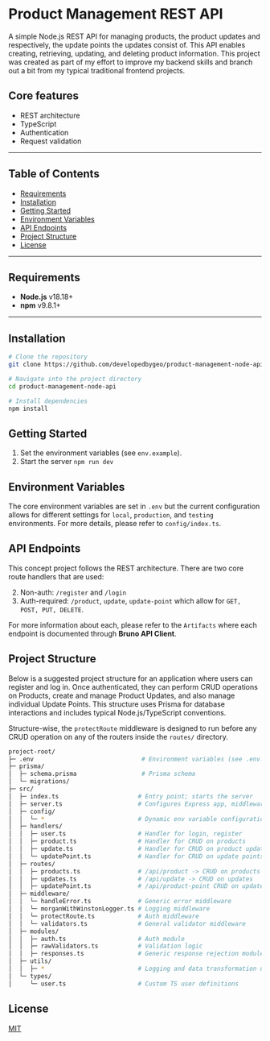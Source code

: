 # Product Management REST API

A simple Node.js REST API for managing products, the product updates and respectively, the update points the updates consist of. This API enables creating, retrieving, updating, and deleting product information. This project was created as part of my effort to improve my backend skills and branch out a bit from my typical traditional frontend projects.

## Core features

-   REST architecture
-   TypeScript
-   Authentication
-   Request validation

---

## Table of Contents

-   [Requirements](#requirements)
-   [Installation](#installation)
-   [Getting Started](#getting-started)
-   [Environment Variables](#environment-variables)
-   [API Endpoints](#api-endpoints)
-   [Project Structure](#project-structure)
-   [License](#license)

---

## Requirements

-   **Node.js** v18.18+
-   **npm** v9.8.1+

---

## Installation

```bash
# Clone the repository
git clone https://github.com/developedbygeo/product-management-node-api.git

# Navigate into the project directory
cd product-management-node-api

# Install dependencies
npm install
```

## Getting Started

1. Set the environment variables (see `env.example`).
2. Start the server `npm run dev`

## Environment Variables

The core environment variables are set in `.env` but the current configuration allows for different settings for `local`, `production`, and `testing` environments. For more details, please refer to `config/index.ts`.

## API Endpoints

This concept project follows the REST architecture. There are two core route handlers that are used:

2. Non-auth: `/register` and `/login`
1. Auth-required: `/product`, `update`, `update-point` which allow for `GET, POST, PUT, DELETE`.

For more information about each, please refer to the `Artifacts` where each endpoint is documented through **Bruno API Client**.

## Project Structure

Below is a suggested project structure for an application where users can register and log in. Once authenticated, they can perform CRUD operations on Products, create and manage Product Updates, and also manage individual Update Points. This structure uses Prisma for database interactions and includes typical Node.js/TypeScript conventions.

Structure-wise, the `protectRoute` middleware is designed to run before any CRUD operation on any of the routers inside the `routes/` directory.

```bash
project-root/
├─ .env                              # Environment variables (see .env.example)
├─ prisma/
│  ├─ schema.prisma                  # Prisma schema
│  └─ migrations/
├─ src/
│  ├─ index.ts                      # Entry point; starts the server
│  ├─ server.ts                     # Configures Express app, middlewares, routes, etc.
│  ├─ config/
│  │  └─ *                          # Dynamic env variable configuration
│  ├─ handlers/
│  │  ├─ user.ts                    # Handler for login, register
│  │  ├─ product.ts                 # Handler for CRUD on products
│  │  ├─ update.ts                  # Handler for CRUD on product updates
│  │  └─ updatePoint.ts             # Handler for CRUD on update points
│  ├─ routes/
│  │  ├─ products.ts                # /api/product -> CRUD on products
│  │  ├─ updates.ts                 # /api/update -> CRUD on updates
│  │  ├─ updatePoint.ts             # /api/product-point CRUD on update points
│  ├─ middleware/
│  │  └─ handleError.ts             # Generic error middleware
│  │  └─ morganWithWinstonLogger.ts # Logging middleware
│  │  └─ protectRoute.ts            # Auth middleware
│  │  └─ validators.ts              # General validator middleware
│  ├─ modules/
│  │  ├─ auth.ts                    # Auth module
│  │  ├─ rawValidators.ts           # Validation logic
│  │  ├─ responses.ts               # Generic response rejection module
│  ├─ utils/
│  │  ├─ *                          # Logging and data transformation utils
│  └─ types/
│     └─ user.ts                    # Custom TS user definitions
```

## License

[MIT](./LICENSE.md)
